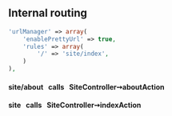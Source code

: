 ##  Internal routing

```php
'urlManager' => array(
    'enablePrettyUrl' => true,
    'rules' => array(
        '/' => 'site/index',
    )
),
```

<h4 class="text-transform-none">site/about &nbsp; <span class="red">calls</span> &nbsp; SiteController&#10137;aboutAction</h4>
<h4 class="text-transform-none">site &nbsp; <span class="red">calls</span> &nbsp; SiteController&#10137;indexAction</h4>
